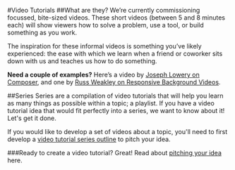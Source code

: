 #Video Tutorials
##What are they?
We’re currently commissioning focussed, bite-sized videos. These short videos (between 5 and 8 minutes each) will show viewers how to solve a problem, use a tool, or build something as you work. 

The inspiration for these informal videos is something you’ve likely experienced: the ease with which we learn when a friend or coworker sits down with us and teaches us how to do something. 

**Need a couple of examples?** Here’s a video by [Joseph Lowery on Composer](https://www.sitepoint.com/premium/screencasts/php-dependencies-made-easy-with-composer), and one by [Russ Weakley on Responsive Background Videos](https://www.sitepoint.com/premium/screencasts/web-elements-with-responsive-background-videos).  

##Series
Series are a compilation of video tutorials that will help you learn as many things as possible within a topic; a playlist. If you have a video tutorial idea that would fit perfectly into a series, we want to know about it! Let's get it done.

 If you would like to develop a set of videos about a topic, you'll need to first develop a [video tutorial series outline](https://github.com/learnable-content/contributor-documentation/blob/master/Contributors/Screencasts.md) to pitch your idea.

###Ready to create a video tutorial?
Great! Read about [pitching your idea](https://github.com/learnable-content/contributor-documentation/blob/master/Contributors/Pitch.md) here.
